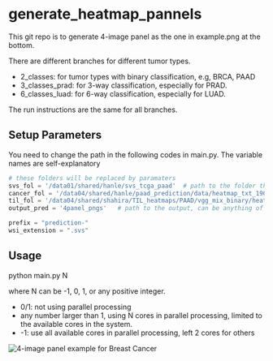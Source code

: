 # generate_heatmap_pannels

This git repo is to generate 4-image panel as the one in example.png at the bottom.

There are different branches for different tumor types.

- 2_classes: for tumor types with binary classification, e.g, BRCA, PAAD
- 3_classes_prad: for 3-way classification, especially for PRAD.
- 6_classes_luad: for 6-way classification, especially for LUAD.

The run instructions are the same for all branches.

## Setup Parameters
You need to change the path in the following codes in main.py. The variable names are self-explanatory 

```python
# these folders will be replaced by paramaters
svs_fol = '/data01/shared/hanle/svs_tcga_paad'  # path to the folder that contains the WSIs
cancer_fol = '/data04/shared/hanle/paad_prediction/data/heatmap_txt_190_tcga' # path to folder that contains the prediction-xxx and color-xxx files from the cancer model. This is the output of cancer model, e.g quip_lung_cancer_detection/data/heatmap_txt/
til_fol = '/data04/shared/shahira/TIL_heatmaps/PAAD/vgg_mix_binary/heatmap_txt' # similar to the cancer_fol but this is the prediction-xxx  and color-xxx files from the TIL pipeline
output_pred = '4panel_pngs'   # path to the output, can be anything of your choice

prefix = "prediction-"
wsi_extension = ".svs"
```


## Usage
python main.py N

where N can be -1, 0, 1, or any positive integer.
- 0/1: not using parallel processing
- any number larger than 1, using N cores in parallel processing, limited to the available cores in the system.
- -1: use all available cores in parallel processing, left 2 cores for others


![4-image panel example for Breast Cancer](https://github.com/hansbu/generate_heatmap_pannels/blob/master/example.png)

